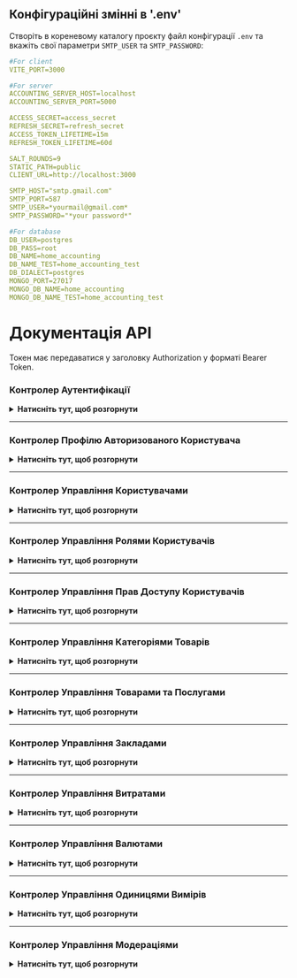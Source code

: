 ## Конфігураційні змінні в '.env'

Створіть в кореневому каталогу проєкту файл конфігурації `.env` та вкажіть свої параметри `SMTP_USER` та `SMTP_PASSWORD`:

```yaml
#For client
VITE_PORT=3000

#For server
ACCOUNTING_SERVER_HOST=localhost
ACCOUNTING_SERVER_PORT=5000

ACCESS_SECRET=access_secret
REFRESH_SECRET=refresh_secret
ACCESS_TOKEN_LIFETIME=15m
REFRESH_TOKEN_LIFETIME=60d

SALT_ROUNDS=9
STATIC_PATH=public
CLIENT_URL=http://localhost:3000

SMTP_HOST="smtp.gmail.com"
SMTP_PORT=587
SMTP_USER=*yourmail@gmail.com*
SMTP_PASSWORD="*your password*"

#For database
DB_USER=postgres
DB_PASS=root
DB_NAME=home_accounting
DB_NAME_TEST=home_accounting_test
DB_DIALECT=postgres
MONGO_PORT=27017
MONGO_DB_NAME=home_accounting
MONGO_DB_NAME_TEST=home_accounting_test
```

# Документація API

Токен має передаватися у заголовку Authorization у форматі Bearer Token.

### Контролер Аутентифікації

<details>
  <summary><strong>Натисніть тут, щоб розгорнути</strong></summary>
  
Цей контролер відповідає за реєстрацію, авторизацію та відновлення паролю користувача.

#### 1. Реєстрація користувача

**Метод**: POST  
**URL**: `/api/auth/registration`  
**Опис**: Створює нового користувача  
**Доступ лише для авторизованих користувачів**: Ні

**Тіло запиту**:

```json
{
  "fullName": "Микола Щербак",
  "email": "m.scherbak93801@gmail.com",
  "password": "Qwerty12"
}
```

**Приклад відповіді**:

```json
{
  "accessToken": "JWT access токен",
  "refreshToken": "JWT refresh токен",
  "user": {
    "uuid": "UUID користувача",
    "fullName": "Микола Щербак",
    "emailConfirm": "Очікує підтвердження",
    "role": "Users",
    "photo": ""
  },
  "permissions": ["ADD_ESTABLISHMENTS", "EDIT_ESTABLISHMENTS"]
}
```

---

#### 2. Логін користувача

**Метод**: POST  
**URL**: `/api/auth/login`  
**Опис**: Логін користувача, видає JWT токени  
**Доступ лише для авторизованих користувачів**: Ні

**Тіло запиту**:

```json
{
  "email": "m.scherbak93801@gmail.com",
  "password": "Qwerty12"
}
```

**Приклад відповіді**:

```json
{
  "accessToken": "JWT access токен",
  "refreshToken": "JWT refresh токен",
  "user": {
    "uuid": "UUID користувача",
    "fullName": "Микола Щербак",
    "emailConfirm": "Очікує підтвердження",
    "role": "Users",
    "photo": ""
  },
  "permissions": ["ADD_ESTABLISHMENTS", "EDIT_ESTABLISHMENTS"]
}
```

---

#### 3. Логаут користувача

**Метод**: GET  
**URL**: `/api/auth/logout`  
**Опис**: Видаляє refresh токен і завершує сесію користувача  
**Доступ лише для авторизованих користувачів**: Ні  
**Тіло запиту**: не потрібне  
**Приклад відповіді**: 200 OK

---

#### 4. Оновлення токенів (Refresh)

**Метод**: GET  
**URL**: `/api/auth/refresh`  
**Опис**: Оновлює JWT токени, використовуючи refresh токен з cookies  
**Доступ лише для авторизованих користувачів**: Так  
**Тіло запиту**: не потрібне

**Приклад відповіді**:

```json
{
  "accessToken": "JWT access токен",
  "refreshToken": "JWT refresh токен",
  "user": {
    "uuid": "UUID користувача",
    "fullName": "Микола Щербак",
    "emailConfirm": "Очікує підтвердження",
    "role": "Users",
    "photo": ""
  },
  "permissions": ["ADD_ESTABLISHMENTS", "EDIT_ESTABLISHMENTS"]
}
```

---

#### 5. Запит на скидання паролю

**Метод**: POST  
**URL**: `/api/auth/forgot`  
**Опис**: Відправляє на електронну пошту користувача посилання для скидання пароля  
**Доступ лише для авторизованих користувачів**: Ні

**Тіло запиту**:

```json
{
  "email": "m.scherbak93801@gmail.com"
}
```

**Приклад відповіді**:

```json
{
  "severity": "success",
  "title": "Скидання паролю...",
  "message": "На Вашу електронну адресу відправлено повідомлення з подальшими інструкціями"
}
```

---

#### 6. Перенаправлення на сторінку для скидання паролю

**Метод**: GET  
**URL**: `/api/auth/reset-password`  
**Опис**: Перевіряє токен для скидання пароля і перенаправляє користувача на сторінку введення нового пароля  
**Доступ лише для авторизованих користувачів**: Ні  
**Тіло запиту**: не потрібне  
**Приклад відповіді**: 301 Redirect

---

#### 7. Скидання паролю

**Метод**: POST  
**URL**: `/api/auth/reset?token={uuid_token}`  
**Опис**: Скидає пароль користувача за допомогою токена для скидання пароля  
**Доступ лише для авторизованих користувачів**: Ні

**Тіло запиту**:

```json
{
  "newPassword": "Qwerty12",
  "confirmNewPassword": "Qwerty12"
}
```

**Приклад відповіді**:

```json
{
  "severity": "success",
  "title": "Скидання паролю...",
  "message": "Ваш пароль успішно змінено"
}
```

</details>

---

### Контролер Профілю Авторизованого Користувача

<details>
  <summary><strong>Натисніть тут, щоб розгорнути</strong></summary>

Цей контролер відповідає за управління профілем поточного залогіненого користувача.

#### 1. Перегляд даних профілю поточного користувача

**Метод**: GET  
**URL**: `/api/profile`  
**Опис**: Отримує профіль поточного залогіненого користувача  
**Доступ лише для авторизованих користувачів**: Так  
**Тіло запиту**: не потрібне

**Приклад відповіді**:

```json
{
  "uuid": "UUID поточного користувача",
  "fullName": "Повне ім'я користувача",
  "role": {
    "UUID ролі користувача",
    "Назва ролі користувача"
  },
  "photo": "Ім'я файлу фото користувача (якщо є)",
  "email": "Email користувача",
  "emailConfirm": "Статус підтвердження email користувача",
  "creation": {
    "createdAt": "Дата та час створення облікового запису",
    "updatedAt": "Дата та час редагування облікового запису"
  },
  "permissions": [
    {
      "uuid": "UUID права доступу",
      "title": "НАЗВА_ПРАВА_ДОСТУПУ"
    },
    ...
  ]
}
```

---

#### 2. Підтвердження email нового користувача

**Метод**: GET  
**URL**: `/api/profile/confirm?token={uuid_token}`  
**Опис**: Підтверджує email користувача за допомогою токена  
**Доступ лише для авторизованих користувачів**: Так  
**Тіло запиту**: не потрібне  
**Приклад відповіді**: 301 Redirect

---

#### 3. Повторне відправлення посилання для підтвердження email

**Метод**: GET  
**URL**: `/api/profile/resend`  
**Опис**: Повторно надсилає лист для підтвердження email  
**Доступ лише для авторизованих користувачів**: Так  
**Тіло запиту**: не потрібне  
**Приклад відповіді**: 301 Redirect

---

#### 4. Редагування даних профілю поточного користувача

**Метод**: PATCH  
**URL**: `/api/profile`  
**Опис**: Оновлює профіль поточного залогіненого користувача  
**Доступ лише для авторизованих користувачів**: Так

**Тіло запиту**:

```json
{
  "fullName": "Євген Коваленко",
  "email": "new_mail@gmail.com (необов'язково)",
  "role": "Administrators (необов'язково)"
}
```

**Приклад відповіді**:

```json
{
  "accessToken": "JWT access токен",
  "refreshToken": "JWT refresh токен",
  "user": {
    "uuid": "UUID користувача",
    "fullName": "Євген Коваленко",
    "emailConfirm": "Очікує підтвердження",
    "role": "Administrators",
    "photo": ""
  },
  "permissions": ["ADD_ESTABLISHMENTS", "EDIT_ESTABLISHMENTS"]
}
```

---

#### 5. Зміна пароля поточного користувача

**Метод**: PATCH  
**URL**: `/api/profile/password`  
**Опис**: Оновлює пароль поточного користувача  
**Доступ лише для авторизованих користувачів**: Так

**Тіло запиту**:

```json
{
  "newPassword": "Qwerty12",
  "confirmNewPassword": "Qwerty12"
}
```

**Приклад відповіді**:

```json
{
  "accessToken": "JWT access токен",
  "refreshToken": "JWT refresh токен",
  "user": {
    "uuid": "UUID користувача",
    "fullName": "Євген Коваленко",
    "emailConfirm": "Очікує підтвердження",
    "role": "Administrators",
    "photo": ""
  },
  "permissions": ["ADD_ESTABLISHMENTS", "EDIT_ESTABLISHMENTS"]
}
```

---

#### 6. Зміна фото користувача

**Метод**: PATCH  
**URL**: `/api/profile/photo`  
**Опис**: Оновлює аватар користувача  
**Доступ лише для авторизованих користувачів**: Так  
**Формат запиту**: FormData

**Тіло запиту**:

```json
{
  "photo": "(файл зображення)"
}
```

**Приклад відповіді**:

```json
{
  "uuid": "UUID користувача",
  "photo": "1730713568386-evgen.kovalenko.jpg"
}
```

---

#### 7. Видалення фото користувача

**Метод**: DELETE  
**URL**: `/api/profile/photo`  
**Опис**: Видаляє аватар користувача, повертаючи його до дефолтного  
**Доступ лише для авторизованих користувачів**: Так  
**Тіло запиту**: не потрібне

**Приклад відповіді**:

```json
{
  "uuid": "UUID користувача",
  "photo": ""
}
```

---

#### 8. Видалення облікового запису користувача

**Метод**: DELETE  
**URL**: `/api/profile`  
**Опис**: Видаляє обліковий запис поточного користувача  
**Доступ лише для авторизованих користувачів**: Так  
**Тіло запиту**: не потрібне  
**Приклад відповіді**: 200 OK

</details>

---

### Контролер Управління Користувачами

<details>
  <summary><strong>Натисніть тут, щоб розгорнути</strong></summary>

Цей контролер відповідає за управління користувачами, редагування профілів, перегляд та видалення їхніх даних.

#### 1. Отримання списку всіх користувачів

**Метод**: GET  
**URL**: `/api/users`  
**Опис**: Повертає список користувачів з підтримкою пагінації, сортування та фільтрації за статусом  
**Доступ лише для авторизованих користувачів**: Так  
**Тіло запиту**: не потрібне

**Параметри запиту**:

- `limit` - кількість елементів на сторінці (за замовчуванням 5)
- `offset` - кількість елементів, які потрібно пропустити
- `emailConfirm` - поле для фільтрації списку (за замовчуванням `all`)
- `sort` - поле для сортування (за замовчуванням `uuid`)
- `order` - напрям сортування (`asc` або `desc`, за замовчуванням `asc`)

**Приклад відповіді**:

```json
[
  {
    "uuid": "UUID користувача",
    "fullName": "Повне ім'я користувача",
    "photo": "Ім'я файлу фото користувача (якщо є)",
  },
  ...
]
```

---

#### 2. Перегляд даних користувача за UUID

**Метод**: GET  
**URL**: `/api/users/{uuid}`  
**Опис**: Отримує інформацію про користувача за його UUID. Потрібні права доступу `FULL_PROFILE_VIEWER` або `LIMITED_PROFILE_VIEWER`  
**Доступ лише для авторизованих користувачів**: Так  
**Тіло запиту**: не потрібне

**Приклад відповіді, якщо поточний залогінений користувач має дозвіл FULL_PROFILE_VIEWER**:

```json
{
  "uuid": "UUID користувача",
  "fullName": "Повне ім'я користувача",
  "role": {
    "uuid": "UUID ролі користувача",
    "title": "Назва ролі користувача"
  },
  "photo": "Ім'я файлу фото користувача (якщо є)",
  "email": "Email користувача",
  "emailConfirm": "Статус підтвердження email користувача",
  "creation": {
    "createdAt": "Дата та час створення облікового запису",
    "updatedAt": "Дата та час редагування облікового запису"
  },
  "permissions": [
    {
      "uuid": "UUID права доступу",
      "title": "НАЗВА_ПРАВА_ДОСТУПУ"
    },
    ...
  ]
}
```

**Приклад відповіді, якщо поточний залогінений користувач має дозвіл LIMITED_PROFILE_VIEWER**:

```json
{
  "uuid": "UUID користувача",
  "fullName": "Повне ім'я користувача",
  "role": {
    "uuid": "UUID ролі користувача",
    "title": "Назва ролі користувача"
  },
  "photo": "Ім'я файлу фото користувача (якщо є)",
  "creation": {
    "createdAt": "Дата та час створення облікового запису",
    "updatedAt": "Дата та час редагування облікового запису"
  }
}
```

---

#### 3. Редагування даних користувача за UUID

**Метод**: PATCH  
**URL**: `/api/users/{uuid}`  
**Опис**: Оновлює інформацію про користувача за його UUID. Потрібні права доступу `EDIT_USERS`  
**Доступ лише для авторизованих користувачів**: Так

**Тіло запиту**:

```json
{
  "fullName": "Євген Коваленко",
  "email": "new_mail@gmail.com (необов'язково)",
  "role": "Administrators (необов'язково)"
}
```

**Приклад відповіді**:

```json
{
  "accessToken": "JWT access токен",
  "refreshToken": "JWT refresh токен",
  "user": {
    "uuid": "UUID користувача",
    "fullName": "Євген Коваленко",
    "emailConfirm": "Очікує підтвердження",
    "role": "Administrators",
    "photo": ""
  },
  "permissions": ["ADD_ESTABLISHMENTS", "EDIT_ESTABLISHMENTS"]
}
```

---

#### 4. Зміна пароля поточного користувача за UUID

**Метод**: PATCH  
**URL**: `/api/users/{uuid}/password`  
**Опис**: Оновлює пароль облікового запису користувача за його UUID. Потрібні права доступу `EDIT_USERS`  
**Доступ лише для авторизованих користувачів**: Так

**Тіло запиту**:

```json
{
  "newPassword": "Qwerty12",
  "confirmNewPassword": "Qwerty12"
}
```

**Приклад відповіді**:

```json
{
  "accessToken": "JWT access токен",
  "refreshToken": "JWT refresh токен",
  "user": {
    "uuid": "UUID користувача",
    "fullName": "Євген Коваленко",
    "emailConfirm": "Очікує підтвердження",
    "role": "Administrators",
    "photo": ""
  },
  "permissions": ["ADD_ESTABLISHMENTS", "EDIT_ESTABLISHMENTS"]
}
```

---

#### 5. Зміна фото користувача за UUID

**Метод**: PATCH  
**URL**: `/api/users/{uuid}/photo`  
**Опис**: Оновлює аватар користувача за його UUID. Потрібні права доступу `EDIT_USERS`  
**Доступ лише для авторизованих користувачів**: Так  
**Формат запиту**: FormData

**Тіло запиту**:

```json
{
  "photo": "(файл зображення)"
}
```

**Приклад відповіді**:

```json
{
  "uuid": "UUID користувача",
  "photo": "1730713568386-evgen.kovalenko.jpg"
}
```

---

#### 6. Видалення фото користувача за UUID

**Метод**: DELETE  
**URL**: `/api/users/{uuid}/photo`  
**Опис**: Видаляє аватар користувача за його UUID, повертаючи його до дефолтного. Потрібні права доступу `EDIT_USERS`  
**Доступ лише для авторизованих користувачів**: Так  
**Тіло запиту**: не потрібне

**Приклад відповіді**:

```json
{
  "uuid": "UUID користувача",
  "photo": ""
}
```

---

#### 7. Видалення облікового запису користувача за UUID

**Метод**: DELETE  
**URL**: `/api/users/{uuid}`  
**Опис**: Видаляє користувача за UUID. Потрібні права доступу `REMOVE_USERS`  
**Доступ лише для авторизованих користувачів**: Так  
**Тіло запиту**: не потрібне  
**Приклад відповіді**: 200 OK

</details>

---

### Контролер Управління Ролями Користувачів

<details>
  <summary><strong>Натисніть тут, щоб розгорнути</strong></summary>

Цей контролер відповідає за управління ролями користувачів, перегляд, створення, редагування та видалення ролей, зміна дозволів для ролей.

#### 1. Отримання списку всіх ролей

**Метод**: GET  
**URL**: `/api/roles`  
**Опис**: Повертає список ролей з підтримкою пагінації та сортування  
**Доступ лише для авторизованих користувачів**: Так  
**Тіло запиту**: не потрібне

**Параметри запиту**:

- `limit` - кількість елементів на сторінці (за замовчуванням 5)
- `offset` - кількість елементів, які потрібно пропустити
- `sort` - поле для сортування (за замовчуванням `uuid`)
- `order` - напрям сортування (`asc` або `desc`, за замовчуванням `asc`)

**Приклад відповіді**:

```json
[
  {
    "uuid": "UUID ролі",
    "title": "Назва ролі",
  },
  ...
]
```

---

#### 2. Перегляд даних ролі за UUID

**Метод**: GET  
**URL**: `/api/roles/{uuid}`  
**Опис**: Отримує інформацію про роль за його UUID  
**Доступ лише для авторизованих користувачів**: Так  
**Тіло запиту**: не потрібне

**Приклад відповіді**:

```json
{
  "uuid": "UUID ролі",
  "title": "Назва ролі",
  "description": "Опис ролі (якщо є)",
  "permissions": [
    {
      "uuid": "UUID права доступу",
      "title": "НАЗВА_ПРАВА_ДОСТУПУ",
      "description": "Детальний опис права доступу"
    },
    ...
  ],
  "creation": {
    "createdAt": "Дата та час створення ролі",
    "updatedAt": "Дата та час редагування ролі"
  }
}
```

---

#### 3. Створення нової ролі

**Метод**: POST  
**URL**: `/api/roles`  
**Опис**: Створює нову роль. Потрібні права доступу `ADD_ROLES`  
**Доступ лише для авторизованих користувачів**: Так

**Тіло запиту**:

```json
{
  "title": "Нова роль користувача",
  "description": "Опис ролі (необов'язково)",
  "permissions": ["ADD_CATEGORIES", "ADD_PRODUCTS"]
}
```

**Приклад відповіді**:

```json
{
  "uuid": "UUID ролі",
  "title": "Нова роль користувача",
  "description": "Опис ролі",
  "permissions": [
    {
      "uuid": "UUID права доступу",
      "title": "ADD_CATEGORIES",
      "description": "Додавання нових товарів"
    },
    {
      "uuid": "UUID права доступу",
      "title": "ADD_PRODUCTS",
      "description": "Додавання товарів та послуг"
    },
    ...
  ],
  "creation": {
    "createdAt": "Дата та час створення ролі",
    "updatedAt": "Дата та час редагування ролі"
  }
}
```

---

#### 4. Редагування даних ролі за UUID

**Метод**: PATCH  
**URL**: `/api/roles/{uuid}`  
**Опис**: Оновлює інформацію про роль за його UUID. Потрібні права доступу `EDIT_ROLES`  
**Доступ лише для авторизованих користувачів**: Так

**Тіло запиту**:

```json
{
  "title": "Оновлена назва ролі користувача",
  "description": "Оновлений опис ролі користувача",
  "permissions": ["EDIT_ESTABLISHMENTS"]
}
```

**Приклад відповіді**:

```json
{
  "uuid": "UUID ролі",
  "title": "Оновлена назва ролі користувача",
  "description": "Оновлений опис ролі користувача",
  "permissions": [
    {
      "uuid": "UUID права доступу",
      "title": "EDIT_ESTABLISHMENTS",
      "description": "Редагування закладів"
    }
  ],
  "creation": {
    "createdAt": "Дата та час створення ролі",
    "updatedAt": "Дата та час редагування ролі"
  }
}
```

---

#### 5. Видалення ролі за UUID

**Метод**: DELETE  
**URL**: `/api/roles/{uuid}`  
**Опис**: Видаляє роль за UUID. Потрібні права доступу `REMOVE_ROLES`  
**Доступ лише для авторизованих користувачів**: Так  
**Тіло запиту**: не потрібне  
**Приклад відповіді**: 200 OK

</details>

---

### Контролер Управління Прав Доступу Користувачів

<details>
  <summary><strong>Натисніть тут, щоб розгорнути</strong></summary>

Цей контролер відповідає за управління правами доступу користувачів.

#### 1. Отримання списку всіх прав доступу

**Метод**: GET  
**URL**: `/api/permissions`  
**Опис**: Повертає список всіх прав доступу  
**Доступ лише для авторизованих користувачів**: Так  
**Тіло запиту**: не потрібне

**Приклад відповіді**:

```json
[
  {
    "uuid": "UUID права доступу",
    "title": "НАЗВА_ПРАВА_ДОСТУПУ",
    "description": "Детальний опис права доступу"
  },
  ...
]
```

</details>

---

### Контролер Управління Категоріями Товарів

<details>
  <summary><strong>Натисніть тут, щоб розгорнути</strong></summary>

Цей контролер відповідає за управління категоріями товарів, перегляд, створення, редагування та видалення категорій.

#### 1. Отримання списку всіх категорій

**Метод**: GET  
**URL**: `/api/categories`  
**Опис**: Повертає список категорій з підтримкою пагінації, сортування та фільтрації за статусом  
**Доступ лише для авторизованих користувачів**: Так  
**Тіло запиту**: не потрібне

**Параметри запиту**:

- `limit` - кількість елементів на сторінку (за замовчуванням 5)
- `offset` - кількість елементів, які потрібно пропустити
- `status` - поле для фільтрації списку (за замовчуванням `approved`)
- `sort` - поле для сортування (за замовчуванням `uuid`)
- `order` - напрям сортування (`asc` або `desc`, за замовчуванням `asc`)

**Приклад відповіді**:

```json
[
  {
    "uuid": "UUID категорії",
    "title": "Назва категорії"
  },
  ...
]
```

---

#### 2. Перегляд даних категорії за UUID

**Метод**: GET  
**URL**: `/api/categories/{uuid}`  
**Опис**: Отримує інформацію про категорію за його UUID  
**Доступ лише для авторизованих користувачів**: Так  
**Тіло запиту**: не потрібне

**Приклад відповіді**:

```json
{
  "uuid": "UUID категорії",
  "title": "Назва категорії",
  "contentType": "Категорія",
  "status": "Статус модерації",
  "moderation": {
    "moderatorUuid": "UUID модератора",
    "moderatorFullName": "Повне ім'я модератора"
  },
  "creation": {
    "creatorUuid": "UUID автора",
    "creatorFullName": "Повне ім'я автора",
    "createdAt": "Дата та час створення категорії",
    "updatedAt": "Дата та час редагування категорії"
  }
}
```

---

#### 3. Створення нової категорії

**Метод**: POST  
**URL**: `/api/categories`  
**Опис**: Створює нову категорію. Потрібні права доступу `ADD_CATEGORIES`  
**Доступ лише для авторизованих користувачів**: Так

**Тіло запиту**:

```json
{
  "title": "Нова категорія"
}
```

**Приклад відповіді**:

```json
{
  "uuid": "UUID категорії",
  "title": "Нова категорія",
  "contentType": "Категорія",
  "status": "Затверджено",
  "moderation": {
    "moderatorUuid": "UUID модератора",
    "moderatorFullName": "Повне ім'я модератора"
  },
  "creation": {
    "creatorUuid": "UUID автора",
    "creatorFullName": "Повне ім'я автора",
    "createdAt": "Дата та час створення категорії",
    "updatedAt": "Дата та час редагування категорії"
  }
}
```

---

#### 4. Редагування даних категорії за UUID

**Метод**: PATCH  
**URL**: `/api/categories/{uuid}`  
**Опис**: Оновлює інформацію про категорію за його UUID. Потрібні права доступу `EDIT_CATEGORIES`  
**Доступ лише для авторизованих користувачів**: Так

**Тіло запиту**:

```json
{
  "title": "Оновлена назва категорії"
}
```

**Приклад відповіді**:

```json
{
  "uuid": "UUID категорії",
  "title": "Оновлена назва категорії",
  "contentType": "Категорія",
  "status": "Затверджено",
  "moderation": {
    "moderatorUuid": "UUID модератора",
    "moderatorFullName": "Повне ім'я модератора"
  },
  "creation": {
    "creatorUuid": "UUID автора",
    "creatorFullName": "Повне ім'я автора",
    "createdAt": "Дата та час створення категорії",
    "updatedAt": "Дата та час редагування категорії"
  }
}
```

---

#### 5. Видалення категорії за UUID

**Метод**: DELETE  
**URL**: `/api/categories/{uuid}`  
**Опис**: Видаляє категорію за UUID. Потрібні права доступу `REMOVE_CATEGORIES`  
**Доступ лише для авторизованих користувачів**: Так  
**Тіло запиту**: не потрібне  
**Приклад відповіді**: 200 OK

</details>

---

### Контролер Управління Товарами та Послугами

<details>
  <summary><strong>Натисніть тут, щоб розгорнути</strong></summary>

Цей контролер відповідає за управління товарами та послугами, перегляд, створення, редагування та видалення товарів та послуг.

#### 1. Отримання списку всіх товарів та послуг

**Метод**: GET  
**URL**: `/api/products`  
**Опис**: Повертає список товарів та послуг з підтримкою пагінації, сортування та фільтрації за статусом  
**Доступ лише для авторизованих користувачів**: Так  
**Тіло запиту**: не потрібне

**Параметри запиту**:

- `limit` - кількість елементів на сторінку (за замовчуванням 5)
- `offset` - кількість елементів, які потрібно пропустити
- `status` - поле для фільтрації списку (за замовчуванням `approved`)
- `sort` - поле для сортування (за замовчуванням `uuid`)
- `order` - напрям сортування (`asc` або `desc`, за замовчуванням `asc`)

**Приклад відповіді**:

```json
[
  {
    "uuid": "UUID товару/послуги",
    "title": "Назва товару/послуги",
    "category": "Категорія товару/послуги (якщо є)"
  },
  ...
]
```

---

#### 2. Перегляд даних товару/послуги за UUID

**Метод**: GET  
**URL**: `/api/products/{uuid}`  
**Опис**: Отримує інформацію про товар/послугу за його UUID  
**Доступ лише для авторизованих користувачів**: Так  
**Тіло запиту**: не потрібне

**Приклад відповіді**:

```json
{
  "uuid": "UUID товару/послуги",
  "title": "Назва товару/послуги",
  "contentType": "Товар",
  "status": "Статус модерації",
  "moderation": {
    "moderatorUuid": "UUID модератора",
    "moderatorFullName": "Повне ім'я модератора"
  },
  "creation": {
    "creatorUuid": "UUID автора",
    "creatorFullName": "Повне ім'я автора",
    "createdAt": "Дата та час створення товару/послуги",
    "updatedAt": "Дата та час редагування товару/послуги"
  },
  "category": {
    "uuid": "UUID категорії товару/послуги",
    "title": "Назва категорії товару/послуги"
  }
}
```

---

#### 3. Створення нового товару/послуги

**Метод**: POST  
**URL**: `/api/products`  
**Опис**: Створює новий товар/послугу. Потрібні права доступу `ADD_PRODUCTS`  
**Доступ лише для авторизованих користувачів**: Так

**Тіло запиту**:

```json
{
  "title": "Новий товар",
  "category": "Категорія товару (необов'язково)"
}
```

**Приклад відповіді**:

```json
{
  "uuid": "UUID товару/послуги",
  "title": "Новий товар",
  "contentType": "Товар",
  "status": "Очікує модерації",
  "moderation": {
    "moderatorUuid": "",
    "moderatorFullName": ""
  },
  "creation": {
    "creatorUuid": "UUID автора",
    "creatorFullName": "Повне ім'я автора",
    "createdAt": "Дата та час створення товару/послуги",
    "updatedAt": "Дата та час редагування товару/послуги"
  }
}
```

---

#### 4. Редагування даних товару/послуги за UUID

**Метод**: PATCH  
**URL**: `/api/products/{uuid}`  
**Опис**: Оновлює інформацію про товар/послугу за його UUID. Потрібні права доступу `EDIT_PRODUCTS`  
**Доступ лише для авторизованих користувачів**: Так

**Тіло запиту**:

```json
{
  "title": "Оновлена назва товару",
  "category": "Категорія товару/послуги (необов'язково)"
}
```

**Приклад відповіді**:

```json
{
  "uuid": "UUID товару/послуги",
  "title": "Оновлена назва товару",
  "contentType": "Товар",
  "status": "Очікує модерації",
  "moderation": {
    "moderatorUuid": "",
    "moderatorFullName": ""
  },
  "creation": {
    "creatorUuid": "UUID автора",
    "creatorFullName": "Повне ім'я автора",
    "createdAt": "Дата та час створення товару/послуги",
    "updatedAt": "Дата та час редагування товару/послуги"
  }
}
```

---

#### 5. Видалення товару/послуги за UUID

**Метод**: DELETE  
**URL**: `/api/products/{uuid}`  
**Опис**: Видаляє товар/послугу за UUID. Потрібні права доступу `REMOVE_PRODUCTS`  
**Доступ лише для авторизованих користувачів**: Так  
**Тіло запиту**: не потрібне  
**Приклад відповіді**: 200 OK

</details>

---

### Контролер Управління Закладами

<details>
  <summary><strong>Натисніть тут, щоб розгорнути</strong></summary>

Цей контролер відповідає за управління закладами, перегляд, створення, редагування та видалення закладів.

#### 1. Отримання списку всіх закладів

**Метод**: GET  
**URL**: `/api/establishments`  
**Опис**: Повертає список закладів з підтримкою пагінації, сортування та фільтрації за статусом  
**Доступ лише для авторизованих користувачів**: Так  
**Тіло запиту**: не потрібне

**Параметри запиту**:

- `limit` - кількість елементів на сторінку (за замовчуванням 5)
- `offset` - кількість елементів, які потрібно пропустити
- `status` - поле для фільтрації списку (за замовчуванням `approved`)
- `sort` - поле для сортування (за замовчуванням `uuid`)
- `order` - напрям сортування (`asc` або `desc`, за замовчуванням `asc`)

**Приклад відповіді**:

```json
[
  {
    "uuid": "UUID закладу",
    "title": "Назва закладу",
    "logo": "Ім'я файлу логотипу закладу (якщо є)"
  },
  ...
]
```

---

#### 2. Перегляд даних закладу за UUID

**Метод**: GET  
**URL**: `/api/establishments/{uuid}`  
**Опис**: Отримує інформацію про заклад за його UUID  
**Доступ лише для авторизованих користувачів**: Так  
**Тіло запиту**: не потрібне

**Приклад відповіді**:

```json
{
  "uuid": "UUID закладу",
  "title": "Назва закладу",
  "contentType": "Заклад",
  "description": "Опис закладу (якщо є)",
  "url": "Посилання на сайт закладу (якщо є)",
  "logo": "Ім'я файлу логотипу закладу (якщо є)",
  "status": "Статус модерації",
  "moderation": {
    "moderatorUuid": "UUID модератора",
    "moderatorFullName": "Повне ім'я модератора"
  },
  "creation": {
    "creatorUuid": "UUID автора",
    "creatorFullName": "Повне ім'я автора",
    "createdAt": "Дата та час створення закладу",
    "updatedAt": "Дата та час редагування закладу"
  }
}
```

---

#### 3. Створення нового закладу

**Метод**: POST  
**URL**: `/api/establishments`  
**Опис**: Створює новий заклад. Потрібні права доступу `ADD_ESTABLISHMENTS`  
**Доступ лише для авторизованих користувачів**: Так

**Тіло запиту**:

```json
{
  "title": "Новий заклад",
  "description": "Опис закладу (необов'язково)",
  "url": "Посилання на сайт закладу (необов'язково)"
}
```

**Приклад відповіді**:

```json
{
  "uuid": "UUID закладу",
  "title": "Новий заклад",
  "contentType": "Заклад",
  "description": "",
  "url": "",
  "logo": "",
  "status": "Затверджено",
  "moderation": {
    "moderatorUuid": "UUID модератора",
    "moderatorFullName": "Повне ім'я модератора"
  },
  "creation": {
    "creatorUuid": "UUID автора",
    "creatorFullName": "Повне ім'я автора",
    "createdAt": "Дата та час створення закладу",
    "updatedAt": "Дата та час редагування закладу"
  }
}
```

---

#### 4. Редагування даних закладу за UUID

**Метод**: PATCH  
**URL**: `/api/establishments/{uuid}`  
**Опис**: Оновлює інформацію про заклад за його UUID. Потрібні права доступу `EDIT_ESTABLISHMENTS`  
**Доступ лише для авторизованих користувачів**: Так

**Тіло запиту**:

```json
{
  "title": "АТБ",
  "description": "Заклад АТБ",
  "url": "https://www.atb.com.ua"
}
```

**Приклад відповіді**:

```json
{
  "uuid": "UUID закладу",
  "title": "АТБ",
  "contentType": "Заклад",
  "description": "Заклад АТБ",
  "url": "https://www.atb.com.ua",
  "logo": "",
  "status": "Затверджено",
  "moderation": {
    "moderatorUuid": "UUID модератора",
    "moderatorFullName": "Повне ім'я модератора"
  },
  "creation": {
    "creatorUuid": "UUID автора",
    "creatorFullName": "Повне ім'я автора",
    "createdAt": "Дата та час створення закладу",
    "updatedAt": "Дата та час редагування закладу"
  }
}
```

---

#### 5. Зміна логотипу закладу за UUID

**Метод**: PATCH  
**URL**: `/api/establishments/{uuid}/logo`  
**Опис**: Оновлює логотип закладу за його UUID. Потрібні права доступу `EDIT_ESTABLISHMENTS`  
**Доступ лише для авторизованих користувачів**: Так  
**Формат запиту**: FormData

**Тіло запиту**:

```json
{
  "logo": "(файл зображення)"
}
```

**Приклад відповіді**:

```json
{
  "uuid": "UUID закладу",
  "title": "АТБ",
  "contentType": "Заклад",
  "description": "Заклад АТБ",
  "url": "https://www.atb.com.ua",
  "logo": "1730713465136-atb.png",
  "status": "Затверджено",
  "moderation": {
    "moderatorUuid": "UUID модератора",
    "moderatorFullName": "Повне ім'я модератора"
  },
  "creation": {
    "creatorUuid": "UUID автора",
    "creatorFullName": "Повне ім'я автора",
    "createdAt": "Дата та час створення закладу",
    "updatedAt": "Дата та час редагування закладу"
  }
}
```

---

#### 6. Видалення логотипу закладу за UUID

**Метод**: DELETE  
**URL**: `/api/establishments/{uuid}/logo`  
**Опис**: Видаляє логотип закладу за його UUID, повертаючи його до дефолтного. Потрібні права доступу `EDIT_ESTABLISHMENTS`  
**Доступ лише для авторизованих користувачів**: Так  
**Тіло запиту**: не потрібне

**Приклад відповіді**:

```json
{
  "uuid": "UUID закладу",
  "title": "АТБ",
  "contentType": "Заклад",
  "description": "Заклад АТБ",
  "url": "https://www.atb.com.ua",
  "logo": "",
  "status": "Затверджено",
  "moderation": {
    "moderatorUuid": "UUID модератора",
    "moderatorFullName": "Повне ім'я модератора"
  },
  "creation": {
    "creatorUuid": "UUID автора",
    "creatorFullName": "Повне ім'я автора",
    "createdAt": "Дата та час створення закладу",
    "updatedAt": "Дата та час редагування закладу"
  }
}
```

---

#### 7. Видалення закладу за UUID

**Метод**: DELETE  
**URL**: `/api/establishments/{uuid}`  
**Опис**: Видаляє заклад за UUID. Потрібні права доступу `REMOVE_ESTABLISHMENTS`  
**Доступ лише для авторизованих користувачів**: Так  
**Тіло запиту**: не потрібне  
**Приклад відповіді**: 200 OK

</details>

---

### Контролер Управління Витратами

<details>
  <summary><strong>Натисніть тут, щоб розгорнути</strong></summary>

Цей контролер відповідає за управління витратами, перегляд, створення, редагування та видалення витрат.

#### 1. Отримання списку всіх витрат

**Метод**: GET  
**URL**: `/api/expenses`  
**Опис**: Повертає список витрат з підтримкою пагінації, сортування та фільтрації за періодом. Кожен користувач може переглядати ТІЛЬКИ СВОЇ записи  
**Доступ лише для авторизованих користувачів**: Так  
**Тіло запиту**: не потрібне

**Параметри запиту**:

- `limit` - кількість елементів на сторінку (за замовчуванням 5)
- `offset` - кількість елементів, які потрібно пропустити
- `ago` - поле для фільтрації списку (за замовчуванням `allTime`)
- `sort` - поле для сортування (за замовчуванням `uuid`)
- `order` - напрям сортування (`asc` або `desc`, за замовчуванням `asc`)

**Приклад відповіді**:

```json
[
  {
    "uuid": "UUID витрати",
    "date": "Дата здійснення витрати",
    "product": "Назва товару/послуги",
    "establishment": "Назва закладу"
  },
  ...
]
```

---

#### 2. Перегляд даних витрати за UUID

**Метод**: GET  
**URL**: `/api/expenses/{uuid}`  
**Опис**: Отримує інформацію про витрату за його UUID. Кожен користувач може переглядати ТІЛЬКИ СВОЇ записи  
**Доступ лише для авторизованих користувачів**: Так  
**Тіло запиту**: не потрібне

**Приклад відповіді**:

```json
{
  "uuid": "UUID витрати",
  "product": {
    "uuid": "UUID товару/послуги",
    "title": "Назва товару/послуги"
  },
  "quantity": "Кількість одиниць",
  "unitPrice": "Ціна за одиницю",
  "totalPrice": "Загальна ціна за покупку",
  "establishment": {
    "uuid": "UUID закладу",
    "title": "Назва закладу"
  },
  "measure": {
    "uuid": "UUID одиниці виміру",
    "title": "Назва одиниці виміру"
  },
  "currency": {
    "uuid": "UUID валюти",
    "title": "Назва валюти",
    "code": "Міжнародний код валюти"
  },
  "date": "Дата здійснення покупки",
  "creation": {
    "creatorUuid": "UUID автора",
    "creatorFullName": "Повне ім'я автора",
    "createdAt": "Дата та час створення витрати",
    "updatedAt": "Дата та час редагування витрати"
  }
}
```

---

#### 3. Створення нової витрати

**Метод**: POST  
**URL**: `/api/expenses`  
**Опис**: Створює нову витрату. Потрібні права доступу `ADD_EXPENSES`  
**Доступ лише для авторизованих користувачів**: Так

**Тіло запиту**:

```json
{
  "product": "Навушники",
  "quantity": "2",
  "measure": "шт",
  "unitPrice": "500",
  "currency": "Українська гривня",
  "establishment": "Comfy",
  "date": "12 січня 2025"
}
```

**Приклад відповіді**:

```json
{
  "uuid": "UUID витрати",
  "product": {
    "uuid": "UUID товару/послуги",
    "title": "Навушники"
  },
  "quantity": "2",
  "unitPrice": "500",
  "totalPrice": "1000",
  "establishment": {
    "uuid": "UUID закладу",
    "title": "Comfy"
  },
  "measure": {
    "uuid": "UUID одиниці виміру",
    "title": "шт"
  },
  "currency": {
    "uuid": "UUID валюти",
    "title": "Українська гривня"
  },
  "date": "12 січня 2025",
  "creation": {
    "creatorUuid": "UUID автора",
    "creatorFullName": "Повне ім'я автора",
    "createdAt": "Дата та час створення витрати",
    "updatedAt": "Дата та час редагування витрати"
  }
}
```

---

#### 4. Редагування даних витрати за UUID

**Метод**: PATCH  
**URL**: `/api/expenses/{uuid}`  
**Опис**: Оновлює інформацію про витрату за його UUID. Кожен користувач може редагувати ТІЛЬКИ СВОЇ записи. Потрібні права доступу `EDIT_EXPENSES`  
**Доступ лише для авторизованих користувачів**: Так

**Тіло запиту**:

```json
{
  "product": "Ноутбук",
  "quantity": "1",
  "measure": "шт",
  "unitPrice": "850",
  "currency": "Долар США",
  "establishment": "Епіцентр",
  "date": "15 січня 2025"
}
```

**Приклад відповіді**:

```json
{
  "uuid": "UUID витрати",
  "product": {
    "uuid": "UUID товару/послуги",
    "title": "Ноутбук"
  },
  "quantity": "1",
  "unitPrice": "35471.86",
  "totalPrice": "35471.86",
  "establishment": {
    "uuid": "UUID закладу",
    "title": "Епіцентр"
  },
  "measure": {
    "uuid": "UUID одиниці виміру",
    "title": "шт"
  },
  "currency": {
    "uuid": "UUID валюти",
    "title": "Українська гривня"
  },
  "date": "15 січня 2025",
  "creation": {
    "creatorUuid": "UUID автора",
    "creatorFullName": "Повне ім'я автора",
    "createdAt": "Дата та час створення витрати",
    "updatedAt": "Дата та час редагування витрати"
  }
}
```

---

#### 5. Видалення витрати за UUID

**Метод**: DELETE  
**URL**: `/api/expenses/{uuid}`  
**Опис**: Видаляє витрату за UUID. Кожен користувач може видаляти ТІЛЬКИ СВОЇ записи. Потрібні права доступу `REMOVE_EXPENSES`  
**Доступ лише для авторизованих користувачів**: Так  
**Тіло запиту**: не потрібне  
**Приклад відповіді**: 200 OK

</details>

---

### Контролер Управління Валютами

<details>
  <summary><strong>Натисніть тут, щоб розгорнути</strong></summary>

Цей контролер відповідає за управління валютами, перегляд, створення, редагування та видалення валют.

#### 1. Отримання списку всіх валют

**Метод**: GET  
**URL**: `/api/currencies`  
**Опис**: Повертає список валют з підтримкою пагінації та сортування  
**Доступ лише для авторизованих користувачів**: Так  
**Тіло запиту**: не потрібне

**Параметри запиту**:

- `limit` - кількість елементів на сторінку (за замовчуванням 5)
- `offset` - кількість елементів, які потрібно пропустити
- `sort` - поле для сортування (за замовчуванням `uuid`)
- `order` - напрям сортування (`asc` або `desc`, за замовчуванням `asc`)

**Приклад відповіді**:

```json
[
  {
    "uuid": "UUID валюти",
    "title": "Назва валюти",
    "code": "Міжнародний код валюти"
  },
  ...
]
```

---

#### 2. Перегляд даних валюти за UUID

**Метод**: GET  
**URL**: `/api/currencies/{uuid}`  
**Опис**: Отримує інформацію про валюту за його UUID  
**Доступ лише для авторизованих користувачів**: Так  
**Тіло запиту**: не потрібне

**Приклад відповіді**:

```json
{
  "uuid": "UUID валюти",
  "title": "Назва валюти",
  "code": "Міжнародний код валюти",
  "creation": {
    "creatorUuid": "UUID автора",
    "creatorFullName": "Повне ім'я автора",
    "createdAt": "Дата та час створення валюти",
    "updatedAt": "Дата та час редагування валюти"
  }
}
```

---

#### 3. Створення нової валюти

**Метод**: POST  
**URL**: `/api/currencies`  
**Опис**: Створює нову валюту. Потрібні права доступу `ADD_CURRENCIES`  
**Доступ лише для авторизованих користувачів**: Так

**Тіло запиту**:

```json
{
  "title": "Нова валюта",
  "code": "TST"
}
```

**Приклад відповіді**:

```json
{
  "uuid": "UUID валюти",
  "title": "Нова валюта",
  "code": "TST",
  "creation": {
    "creatorUuid": "UUID автора",
    "creatorFullName": "Повне ім'я автора",
    "createdAt": "Дата та час створення валюти",
    "updatedAt": "Дата та час редагування валюти"
  }
}
```

---

#### 4. Редагування даних валюти за UUID

**Метод**: PATCH  
**URL**: `/api/currencies/{uuid}`  
**Опис**: Оновлює інформацію про валюту за його UUID. Потрібні права доступу `EDIT_CURRENCIES`  
**Доступ лише для авторизованих користувачів**: Так

**Тіло запиту**:

```json
{
  "title": "Оновлена валюта",
  "code": "TSS"
}
```

**Приклад відповіді**:

```json
{
  "uuid": "UUID валюти",
  "title": "Оновлена валюта",
  "code": "TSS",
  "creation": {
    "creatorUuid": "UUID автора",
    "creatorFullName": "Повне ім'я автора",
    "createdAt": "Дата та час створення валюти",
    "updatedAt": "Дата та час редагування валюти"
  }
}
```

---

#### 5. Видалення валюти за UUID

**Метод**: DELETE  
**URL**: `/api/currencies/{uuid}`  
**Опис**: Видаляє валюту за UUID. Потрібні права доступу `REMOVE_CURRENCIES`  
**Доступ лише для авторизованих користувачів**: Так  
**Тіло запиту**: не потрібне  
**Приклад відповіді**: 200 OK

</details>

---

### Контролер Управління Одиницями Вимірів

<details>
  <summary><strong>Натисніть тут, щоб розгорнути</strong></summary>

Цей контролер відповідає за управління одиницями вимірів, перегляд, створення, редагування та видалення одиниць.

#### 1. Отримання списку всіх одиниць вимірів

**Метод**: GET  
**URL**: `/api/measures`  
**Опис**: Повертає список одиниць вимірів з підтримкою пагінації та сортування  
**Доступ лише для авторизованих користувачів**: Так  
**Тіло запиту**: не потрібне

**Параметри запиту**:

- `limit` - кількість елементів на сторінку (за замовчуванням 5)
- `offset` - кількість елементів, які потрібно пропустити
- `sort` - поле для сортування (за замовчуванням `uuid`)
- `order` - напрям сортування (`asc` або `desc`, за замовчуванням `asc`)

**Приклад відповіді**:

```json
[
  {
    "uuid": "UUID одиниці вимірів",
    "title": "Назва одиниці вимірів",
    "description": "Опис одиниці вимірів"
  },
  ...
]
```

---

#### 2. Перегляд даних одиниці вимірів за UUID

**Метод**: GET  
**URL**: `/api/measures/{uuid}`  
**Опис**: Отримує інформацію про одиницю вимірів за його UUID  
**Доступ лише для авторизованих користувачів**: Так  
**Тіло запиту**: не потрібне

**Приклад відповіді**:

```json
{
  "uuid": "UUID одиниці вимірів",
  "title": "Назва одиниці вимірів",
  "description": "Опис одиниці вимірів",
  "creation": {
    "creatorUuid": "UUID автора",
    "creatorFullName": "Повне ім'я автора",
    "createdAt": "Дата та час створення одиниці вимірів",
    "updatedAt": "Дата та час редагування одиниці вимірів"
  }
}
```

---

#### 3. Створення нової одиниці вимірів

**Метод**: POST  
**URL**: `/api/measures`  
**Опис**: Створює нову одиницю вимірів. Потрібні права доступу `ADD_MEASURES`  
**Доступ лише для авторизованих користувачів**: Так

**Тіло запиту**:

```json
{
  "title": "Нова одиниця вимірів",
  "description": "Опис одиниці вимірів"
}
```

**Приклад відповіді**:

```json
{
  "uuid": "UUID одиниці вимірів",
  "title": "Нова одиниця вимірів",
  "description": "Опис одиниці вимірів",
  "creation": {
    "creatorUuid": "UUID автора",
    "creatorFullName": "Повне ім'я автора",
    "createdAt": "Дата та час створення одиниці вимірів",
    "updatedAt": "Дата та час редагування одиниці вимірів"
  }
}
```

---

#### 4. Редагування даних одиниці вимірів за UUID

**Метод**: PATCH  
**URL**: `/api/measures/{uuid}`  
**Опис**: Оновлює інформацію про одиницю вимірів за його UUID. Потрібні права доступу `EDIT_MEASURES`  
**Доступ лише для авторизованих користувачів**: Так

**Тіло запиту**:

```json
{
  "title": "Оновлена назва одиниці вимірів",
  "description": "Оновлений опис одиниці вимірів"
}
```

**Приклад відповіді**:

```json
{
  "uuid": "UUID одиниці вимірів",
  "title": "Оновлена назва одиниці вимірів",
  "description": "Оновлений опис одиниці вимірів",
  "creation": {
    "creatorUuid": "UUID автора",
    "creatorFullName": "Повне ім'я автора",
    "createdAt": "Дата та час створення одиниці вимірів",
    "updatedAt": "Дата та час редагування одиниці вимірів"
  }
}
```

---

#### 5. Видалення одиниці вимірів за UUID

**Метод**: DELETE  
**URL**: `/api/measures/{uuid}`  
**Опис**: Видаляє одиницю вимірів за UUID. Потрібні права доступу `REMOVE_MEASURES`  
**Доступ лише для авторизованих користувачів**: Так  
**Тіло запиту**: не потрібне  
**Приклад відповіді**: 200 OK

</details>

---

### Контролер Управління Модераціями

<details>
  <summary><strong>Натисніть тут, щоб розгорнути</strong></summary>

Цей контролер відповідає за управління модераціями, перегляд, схвалення чи відхилення пропозицій.

#### 1. Отримання списку всіх елементів, які побребують модерації

**Метод**: GET  
**URL**: `/api/moderation`  
**Опис**: Повертає список елементів, які потребують модерації, з підтримкою пагінації та сортування  
**Доступ лише для авторизованих користувачів**: Так  
**Тіло запиту**: не потрібне

**Параметри запиту**:

- `limit` - кількість елементів на сторінку (за замовчуванням 5)
- `offset` - кількість елементів, які потрібно пропустити
- `sort` - поле для сортування (за замовчуванням `uuid`)
- `order` - напрям сортування (`asc` або `desc`, за замовчуванням `asc`)

**Приклад відповіді**:

```json
[
  {
    "uuid": "UUID елемента модерації",
    "title": "Назва елемента модерації",
    "contentType": "Тип елемента модерації",
    "path": "Шлях елемента модерації"
  },
  ...
]
```

---

#### 2. Модерація категорій за UUID

**Метод**: PATCH  
**URL**: `/api/moderation/categories/{uuid}`  
**Опис**: Оновлює інформацію про модерацію категорії за його UUID. Потрібні права доступу `MODERATION_CATEGORIES`  
**Доступ лише для авторизованих користувачів**: Так

**Тіло запиту**:

```json
{
  "status": "rejected"
}
```

**Приклад відповіді**:

```json
{
  "uuid": "UUID категорії",
  "title": "Книги",
  "status": "Відхилено",
  "moderation": {
    "moderatorUuid": "UUID модератора",
    "moderatorFullName": "Повне ім'я модератора"
  },
  "creation": {
    "creatorUuid": "UUID автора",
    "creatorFullName": "Повне ім'я автора",
    "createdAt": "Дата та час створення категорії",
    "updatedAt": "Дата та час редагування категорії"
  }
}
```

---

#### 3. Модерація товарів та послуг за UUID

**Метод**: PATCH  
**URL**: `/api/moderation/products/{uuid}`  
**Опис**: Оновлює інформацію про модерацію товарів та послуг за його UUID. Потрібні права доступу `MODERATION_PRODUCTS`  
**Доступ лише для авторизованих користувачів**: Так

**Тіло запиту**:

```json
{
  "status": "approved"
}
```

**Приклад відповіді**:

```json
{
  "uuid": "UUID товару/послуги",
  "title": "Солодка вода",
  "status": "Затверджено",
  "moderation": {
    "moderatorUuid": "UUID модератора",
    "moderatorFullName": "Повне ім'я модератора"
  },
  "creation": {
    "creatorUuid": "UUID автора",
    "creatorFullName": "Повне ім'я автора",
    "createdAt": "Дата та час створення товару/послуги",
    "updatedAt": "Дата та час редагування товару/послуги"
  }
}
```

---

#### 4. Модерація закладів за UUID

**Метод**: PATCH  
**URL**: `/api/moderation/establishments/{uuid}`  
**Опис**: Оновлює інформацію про модерацію закладів за його UUID. Потрібні права доступу `MODERATION_ESTABLISHMENTS`  
**Доступ лише для авторизованих користувачів**: Так

**Тіло запиту**:

```json
{
  "status": "rejected"
}
```

**Приклад відповіді**:

```json
{
  "uuid": "UUID закладу",
  "title": "Сільпо",
  "status": "Відхилено",
  "moderation": {
    "moderatorUuid": "UUID модератора",
    "moderatorFullName": "Повне ім'я модератора"
  },
  "creation": {
    "creatorUuid": "UUID автора",
    "creatorFullName": "Повне ім'я автора",
    "createdAt": "Дата та час створення закладу",
    "updatedAt": "Дата та час редагування закладу"
  }
}
```

---
